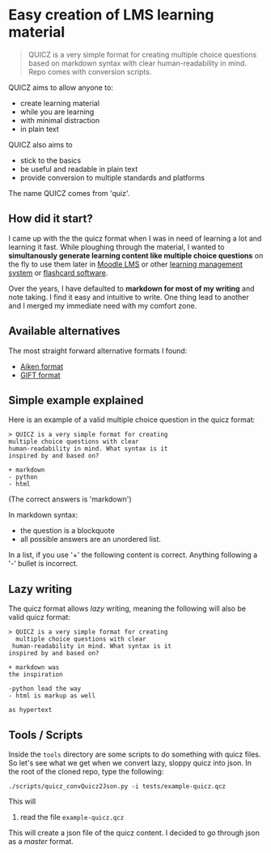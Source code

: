 # Easy creation of LMS learning material

> QUICZ is a very simple format for creating multiple choice questions based on markdown syntax with clear human-readability in mind. Repo comes with conversion scripts.

QUICZ aims to allow anyone to:

* create learning material
* while you are learning
* with minimal distraction
* in plain text

QUICZ also aims to 

* stick to the basics
* be useful and readable in plain text
* provide conversion to multiple standards and platforms

The name QUICZ comes from 'quiz'.

## How did it start?

I came up with the the quicz format when I was in need of learning a lot and learning it fast.
While ploughing through the material, I wanted to 
**simultanously generate learning content like multiple choice questions** on the fly to use them later
in [Moodle LMS](https://docs.moodle.org/400/en/Managing_questions) or other
[learning management system](https://en.wikipedia.org/wiki/Learning_management_system) or
[flashcard software](https://en.wikipedia.org/wiki/List_of_flashcard_software).

Over the years, I have defaulted to **markdown for most of my writing** and note taking.
I find it easy and intuitive to write.
One thing lead to another and I merged my immediate need with my comfort zone.

## Available alternatives

The most straight forward alternative formats I found: 

* [Aiken format](https://docs.moodle.org/400/en/Aiken_format)
* [GIFT format](https://docs.moodle.org/400/en/GIFT_format)

## Simple example explained

Here is an example of a valid multiple choice question in the quicz format:

~~~
> QUICZ is a very simple format for creating 
multiple choice questions with clear 
human-readability in mind. What syntax is it 
inspired by and based on?

+ markdown
- python
- html 
~~~

(The correct answers is 'markdown')

In markdown syntax:

- the question is a blockquote
- all possible answers are an unordered list.

In a list, if you use '+' the following content is correct.
Anything following a '-' bullet is incorrect.

## Lazy writing

The quicz format allows *lazy* writing, meaning the following will also be valid quicz format:

~~~
> QUICZ is a very simple format for creating 
  multiple choice questions with clear 
 human-readability in mind. What syntax is it 
inspired by and based on?

+ markdown was
the inspiration

-python lead the way
- html is markup as well 

as hypertext
~~~

## Tools / Scripts

Inside the `tools` directory are some scripts to do something with quicz files.
So let's see what we get when we convert lazy, sloppy quicz into json.
In the root of the cloned repo, type the following:

~~~
./scripts/quicz_convQuicz2Json.py -i tests/example-quicz.qcz
~~~

This will

1. read the file `example-quicz.qcz`

This will create a json file of the quicz content. 
I decided to go through json as a *master* format.

